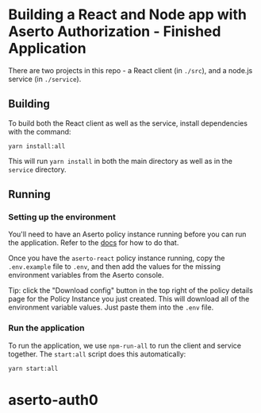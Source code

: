 # Building a React and Node app with Aserto Authorization - Finished Application

There are two projects in this repo - a React client (in `./src`), and a node.js service (in `./service`).

## Building 

To build both the React client as well as the service, install dependencies with the command:

```
yarn install:all
```

This will run `yarn install` in both the main directory as well as in the `service` directory.

## Running 

### Setting up the environment
You'll need to have an Aserto policy instance running before you can run the application. Refer to the [docs](https://docs.aserto.com/docs/quickstarts/react/create-a-policy) for how to do that.

Once you have the `aserto-react` policy instance running, copy the `.env.example` file to `.env`, and then add the values for the missing environment variables from the Aserto console.

Tip: click the "Download config" button in the top right of the policy details page for the Policy Instance you just created. This will download all of the environment variable values. Just paste them into the `.env` file.

### Run the application
To run the application, we use `npm-run-all` to run the client and service together. The `start:all` script does this automatically:

```
yarn start:all
```
# aserto-auth0

